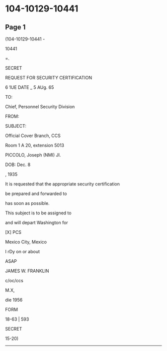 # 104-10129-10441

## Page 1

(104-10129-10441 -

10441

=.

SECRET

REQUEST FOR SECURITY CERTIFICATION

6 1UE DATE _ 5 AUg. 65

TO:

Chief, Personnel Security Division

FROM:

SUBJECT:

Official Cover Branch, CCS

Room 1 A 20, extension 5013

PICCOLO, Joseph (NMI) JI.

DOB: Dec. 8

, 1935

It is requested that the appropriate security certification

be prepared and forwarded to

has soon as possible.

This subject is to be assigned to

and will depart Washington for

[X] PCS

Mexico City, Mexico

I rDy on or about

ASAP

JAMES W. FRANKLIN

c/oc/ccs

M.X,

die 1956

FORM

18-63 | 593

SECRET

15-20)

---


